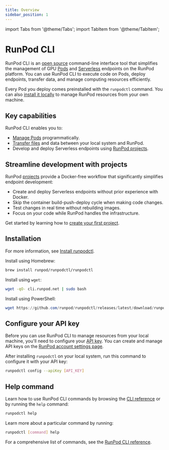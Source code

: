 ```yaml
---
title: Overview
sidebar_position: 1
---
```


import Tabs from '@theme/Tabs';
import TabItem from '@theme/TabItem';

# RunPod CLI

RunPod CLI is an [open source](https://github.com/runpod/runpodctl) command-line interface tool that simplifies the management of GPU [Pods](/pods/overview) and [Serverless](/serverless/overview) endpoints on the RunPod platform. You can use RunPod CLI to execute code on Pods, deploy endpoints, transfer data, and manage computing resources efficiently.

Every Pod you deploy comes preinstalled with the `runpodctl` command. You can also [install it locally](/runpodctl/install-runpodctl) to manage RunPod resources from your own machine.

## Key capabilities

RunPod CLI enables you to:

- [Manage Pods](/runpodctl/manage-pods) programmatically.
- [Transfer files](/runpodctl/transfer-files) and data between your local system and RunPod.
- Develop and deploy Serverless endpoints using [RunPod projects](/runpodctl/projects/overview).

## Streamline development with projects

RunPod [projects](/runpodctl/projects/overview) provide a Docker-free workflow that significantly simplifies endpoint development:

- Create and deploy Serverless endpoints without prior experience with Docker.
- Skip the container build-push-deploy cycle when making code changes.
- Test changes in real time without rebuilding images.
- Focus on your code while RunPod handles the infrastructure.

Get started by learning how to [create your first project](/runpodctl/projects/get-started).

## Installation

For more information, see [Install runpodctl](/runpodctl/install-runpodctl).

<Tabs>

<TabItem value="macos" label="macOS (Homebrew)">

Install using Homebrew:

```bash
brew install runpod/runpodctl/runpodctl
```

</TabItem>

<TabItem value="linux" label="Linux (WSL)" default>

Install using `wget`:

```bash
wget -qO- cli.runpod.net | sudo bash
```

</TabItem>

<TabItem value="windows" label="Windows (PowerShell)">

Install using PowerShell:

```powershell
wget https://github.com/runpod/runpodctl/releases/latest/download/runpodctl-windows-amd64.exe -O runpodctl.exe
```

</TabItem>
</Tabs>

## Configure your API key

Before you can use RunPod CLI to manage resources from your local machine, you'll need to configure your [API key](/get-started/api-keys). You can create and manage API keys on the [RunPod account settings page](https://www.runpod.io/console/user/settings).

After installing `runpodctl` on your local system, run this command to configure it with your API key:

```bash
runpodctl config --apiKey [API_KEY]
```

## Help command

Learn how to use RunPod CLI commands by browsing the [CLI reference](/runpodctl/reference/runpodctl) or by running the `help` command:

```bash
runpodctl help
```

Learn more about a particular command by running:

```bash
runpodctl [command] help
```

For a comprehensive list of commands, see the [RunPod CLI reference](/runpodctl/reference/runpodctl).

